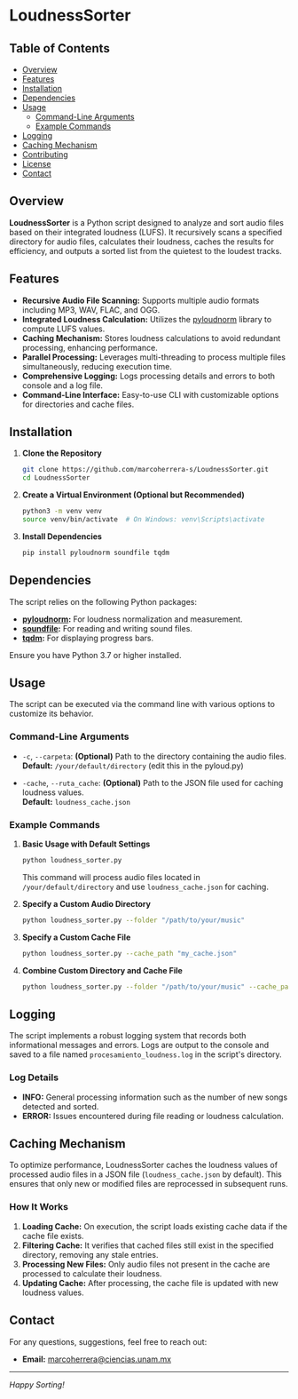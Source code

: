 # LoudnessSorter

## Table of Contents

- [Overview](#overview)
- [Features](#features)
- [Installation](#installation)
- [Dependencies](#dependencies)
- [Usage](#usage)
  - [Command-Line Arguments](#command-line-arguments)
  - [Example Commands](#example-commands)
- [Logging](#logging)
- [Caching Mechanism](#caching-mechanism)
- [Contributing](#contributing)
- [License](#license)
- [Contact](#contact)

## Overview

**LoudnessSorter** is a Python script designed to analyze and sort audio files based on their integrated loudness (LUFS). It recursively scans a specified directory for audio files, calculates their loudness, caches the results for efficiency, and outputs a sorted list from the quietest to the loudest tracks.

## Features

- **Recursive Audio File Scanning:** Supports multiple audio formats including MP3, WAV, FLAC, and OGG.
- **Integrated Loudness Calculation:** Utilizes the [pyloudnorm](https://github.com/csteinmetz1/pyloudnorm) library to compute LUFS values.
- **Caching Mechanism:** Stores loudness calculations to avoid redundant processing, enhancing performance.
- **Parallel Processing:** Leverages multi-threading to process multiple files simultaneously, reducing execution time.
- **Comprehensive Logging:** Logs processing details and errors to both console and a log file.
- **Command-Line Interface:** Easy-to-use CLI with customizable options for directories and cache files.

## Installation

1. **Clone the Repository**

   ```bash
   git clone https://github.com/marcoherrera-s/LoudnessSorter.git
   cd LoudnessSorter
   ```

2. **Create a Virtual Environment (Optional but Recommended)**

   ```bash
   python3 -m venv venv
   source venv/bin/activate  # On Windows: venv\Scripts\activate
   ```

3. **Install Dependencies**

   ```bash
   pip install pyloudnorm soundfile tqdm
   ```

## Dependencies

The script relies on the following Python packages:

- **[pyloudnorm](https://github.com/csteinmetz1/pyloudnorm):** For loudness normalization and measurement.
- **[soundfile](https://pypi.org/project/SoundFile/):** For reading and writing sound files.
- **[tqdm](https://tqdm.github.io/):** For displaying progress bars.

Ensure you have Python 3.7 or higher installed.

## Usage

The script can be executed via the command line with various options to customize its behavior.

### Command-Line Arguments

- `-c`, `--carpeta`: **(Optional)** Path to the directory containing the audio files.  
  **Default:** `/your/default/directory` (edit this in the pyloud.py)

- `-cache`, `--ruta_cache`: **(Optional)** Path to the JSON file used for caching loudness values.  
  **Default:** `loudness_cache.json`

### Example Commands

1. **Basic Usage with Default Settings**

   ```bash
   python loudness_sorter.py
   ```

   This command will process audio files located in `/your/default/directory` and use `loudness_cache.json` for caching.

2. **Specify a Custom Audio Directory**

   ```bash
   python loudness_sorter.py --folder "/path/to/your/music"
   ```

3. **Specify a Custom Cache File**

   ```bash
   python loudness_sorter.py --cache_path "my_cache.json"
   ```

4. **Combine Custom Directory and Cache File**

   ```bash
   python loudness_sorter.py --folder "/path/to/your/music" --cache_path "my_cache.json"
   ```

## Logging

The script implements a robust logging system that records both informational messages and errors. Logs are output to the console and saved to a file named `procesamiento_loudness.log` in the script's directory.

### Log Details

- **INFO:** General processing information such as the number of new songs detected and sorted.
- **ERROR:** Issues encountered during file reading or loudness calculation.

## Caching Mechanism

To optimize performance, LoudnessSorter caches the loudness values of processed audio files in a JSON file (`loudness_cache.json` by default). This ensures that only new or modified files are reprocessed in subsequent runs.

### How It Works

1. **Loading Cache:** On execution, the script loads existing cache data if the cache file exists.
2. **Filtering Cache:** It verifies that cached files still exist in the specified directory, removing any stale entries.
3. **Processing New Files:** Only audio files not present in the cache are processed to calculate their loudness.
4. **Updating Cache:** After processing, the cache file is updated with new loudness values.


## Contact

For any questions, suggestions, feel free to reach out:

- **Email:** marcoherrera@ciencias.unam.mx

---

*Happy Sorting!*